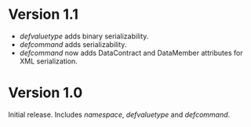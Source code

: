 # Version 1.1

* _defvaluetype_ adds binary serializability.
* _defcommand_ adds serializability.
* _defcommand_ now adds DataContract and DataMember attributes for XML serialization.


# Version 1.0
Initial release.
Includes _namespace_, _defvaluetype_ and _defcommand_.
